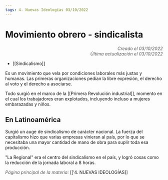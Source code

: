 ```yaml
---
tags: 4. Nuevas Ideologías 03/10/2022
---
```


# Movimiento obrero - sindicalista
<div style="text-align: right; opacity: 0.7; font-style: italic;">Creado el 03/10/2022</div>
<div style="text-align: right; opacity: 0.7; font-style: italic;">Última actualización el 03/10/2022</div>

- [[Sindicalismo]]

Es un movimiento que vela por condiciones laborales más justas y humanas.
Las primeras organizaciones pedían la libre expresión, el derecho al voto y el derecho a asociarse. 

Todo surgió en el marco de la [[Primera Revolución industrial]], momento en el cual los trabajadores eran explotados, incluyendo incluso a mujeres embarazadas y niños.

## En Latinoamérica
Surgió un auge de sindicalismo de carácter nacional. La fuerza del capitalismo hizo que varias empresas vinieran al país, por lo que se necesitaba una mayor cantidad de mano de obra para suplir toda esa producción.

"La Regional" era el centro del sindicalismo en el país, y logró cosas como la reducción de la jornada laboral a 8 horas.

<span style="opacity: 0.7; font-style: italic;">Página principal de la materia:</span> [['4. NUEVAS IDEOLOGÍAS]]